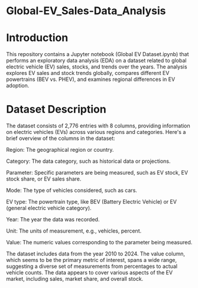 # Global-EV_Sales-Data_Analysis

# Introduction
This repository contains a Jupyter notebook (Global EV Dataset.ipynb) that performs an exploratory data analysis (EDA) on a dataset related to global electric vehicle (EV) sales, stocks, and trends over the years. The analysis explores EV sales and stock trends globally, compares different EV powertrains (BEV vs. PHEV), and examines regional differences in EV adoption.

# Dataset Description
The dataset consists of 2,776 entries with 8 columns, providing information on electric vehicles (EVs) across various regions and categories. Here's a brief overview of the columns in the dataset:

Region: The geographical region or country.

Category: The data category, such as historical data or projections.

Parameter: Specific parameters are being measured, such as EV stock, EV stock share, or EV sales share.

Mode: The type of vehicles considered, such as cars.

EV type: The powertrain type, like BEV (Battery Electric Vehicle) or EV (general electric vehicle category).

Year: The year the data was recorded.

Unit: The units of measurement, e.g., vehicles, percent.

Value: The numeric values corresponding to the parameter being measured.

The dataset includes data from the year 2010 to 2024. The value column, which seems to be the primary metric of interest, spans a wide range, suggesting a diverse set of measurements from percentages to actual vehicle counts. The data appears to cover various aspects of the EV market, including sales, market share, and overall stock.
